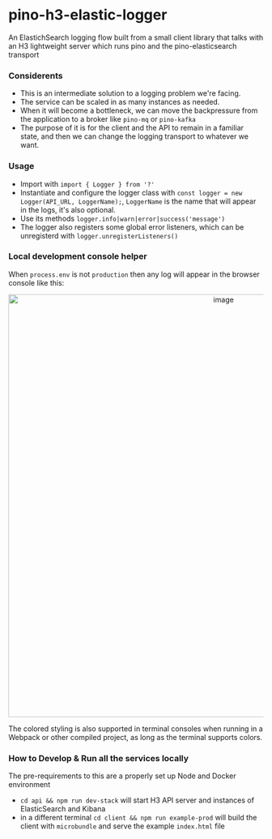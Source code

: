 # pino-h3-elastic-logger

An ElastichSearch logging flow built from a small client library that talks with an H3 lightweight server which runs pino and the pino-elasticsearch transport

### Considerents 
- This is an intermediate solution to a logging problem we're facing.
- The service can be scaled in as many instances as needed.
- When it will become a bottleneck, we can move the backpressure from the application to a broker like `pino-mq` or `pino-kafka` 
- The purpose of it is for the client and the API to remain in a familiar state, and then we can change the logging transport to whatever we want.

### Usage

- Import with `import { Logger } from '?'`
- Instantiate and configure the logger class with `const logger = new Logger(API_URL, LoggerName);`, `LoggerName` is the name that will appear in the logs, it's also optional.
- Use its methods `logger.info|warn|error|success('message')`
- The logger also registers some global error listeners, which can be unregisterd with `logger.unregisterListeners()`

### Local development console helper
When `process.env` is not `production` then any log will appear in the browser console like this:
<p align="center">
  <img width="834" alt="image" src="https://user-images.githubusercontent.com/2720451/205640893-e833ad75-eb08-4e87-a7ac-b28f4e69c237.png">
</p>
The colored styling is also supported in terminal consoles when running in a Webpack or other compiled project, as long as the terminal supports colors.

### How to Develop & Run all the services locally
The pre-requirements to this are a properly set up Node and Docker environment 
- `cd api && npm run dev-stack` will start H3 API server and instances of ElasticSearch and Kibana
- in a different terminal `cd client && npm run example-prod` will build the client with `microbundle` and serve the example `index.html` file


